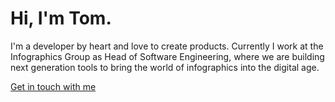 # Hi, I'm Tom.

I'm a developer by heart and love to create products.
Currently I work at the Infographics Group as Head of Software Engineering, where we are building next generation tools to bring the world of infographics into the digital age.

<a href="mailto:tomwanick@gmail.com" class="link">Get in touch with me</a>
